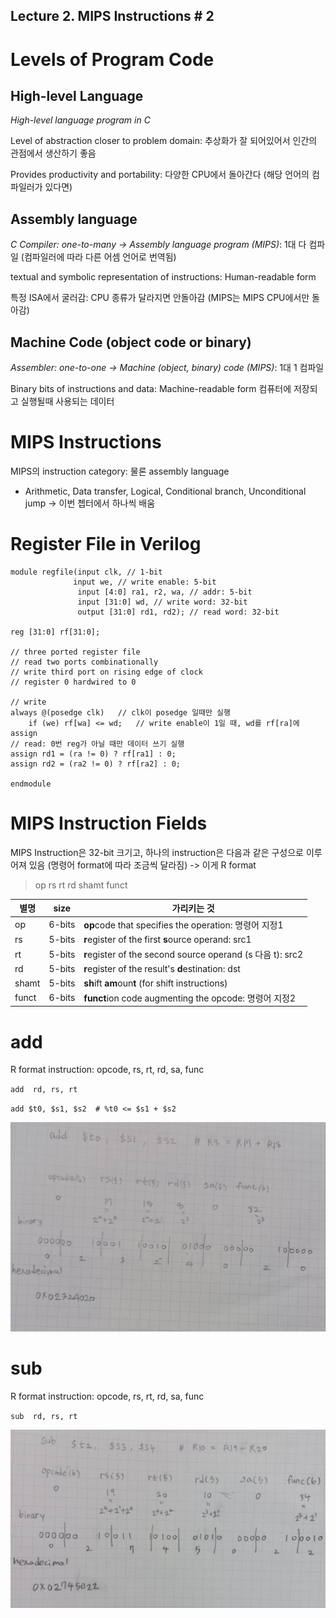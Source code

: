 ## Lecture 2. MIPS Instructions \# 2



# Levels of Program Code

## High-level Language

*High-level language program in C*

Level of abstraction closer to problem domain: 추상화가 잘 되어있어서 인간의 관점에서 생산하기 좋음

Provides productivity and portability: 다양한 CPU에서 돌아간다 (해당 언어의 컴파일러가 있다면)

## Assembly language

*C Compiler: one-to-many -> Assembly language program (MIPS)*: 1대 다 컴파일 (컴파일러에 따라 다른 어셈 언어로 번역됨)

textual and symbolic representation of instructions: Human-readable form

특정 ISA에서 굴러감: CPU 종류가 달라지면 안돌아감 (MIPS는 MIPS CPU에서만 돌아감)

## Machine Code (object code or binary)

*Assembler: one-to-one -> Machine (object, binary) code (MIPS)*: 1대 1 컴파일

Binary bits of instructions and data: Machine-readable form 컴퓨터에 저장되고 실행될때 사용되는 데이터



# MIPS Instructions

MIPS의 instruction category: 물론 assembly language 

- Arithmetic, Data transfer, Logical, Conditional branch, Unconditional jump -> 이번 쳅터에서 하나씩 배움



# Register File in Verilog

```plain
module regfile(input clk, // 1-bit
			  input we,	// write enable: 5-bit
               input [4:0] ra1, r2, wa, // addr: 5-bit
               input [31:0] wd, // write word: 32-bit
               output [31:0] rd1, rd2); // read word: 32-bit

reg [31:0] rf[31:0];

// three ported register file
// read two ports combinationally
// write third port on rising edge of clock
// register 0 hardwired to 0
 
// write
always @(posedge clk)	// clk이 posedge 일때만 실행
    if (we) rf[wa] <= wd;	// write enable이 1일 때, wd를 rf[ra]에 assign  
// read: 0번 reg가 아닐 때만 데이터 쓰기 실행
assign rd1 = (ra != 0) ? rf[ra1] : 0;
assign rd2 = (ra2 != 0) ? rf[ra2] : 0;
    
endmodule
```



# MIPS Instruction Fields

MIPS Instruction은 32-bit 크기고, 하나의 instruction은 다음과 같은 구성으로 이루어져 있음 (명령어 format에 따라 조금씩 달라짐) -> 이게 R format

> op	rs	rt	rd	shamt	funct

| 별명  | size   | 가리키는 것                                                |
| ----- | ------ | ---------------------------------------------------------- |
| op    | 6-bits | **op**code that specifies the operation: 명령어 지정1      |
| rs    | 5-bits | **r**egister of the first **s**ource operand: src1         |
| rt    | 5-bits | **r**egister of the second source operand (s 다음 t): src2 |
| rd    | 5-bits | **r**egister of the result's **d**estination: dst          |
| shamt | 5-bits | **sh**ift **am**oun**t** (for shift instructions)          |
| funct | 6-bits | **funct**ion code augmenting the opcode: 명령어 지정2      |



# add

R format instruction: opcode, rs, rt, rd, sa, func

`add  rd, rs, rt`

`add $t0, $s1, $s2  # %t0 <= $s1 + $s2`

![add_ex](image/add_ex.jpg)



# sub

R format instruction: opcode, rs, rt, rd, sa, func

`sub  rd, rs, rt`

![sub_ex](image/sub_ex.jpg)
